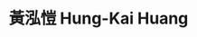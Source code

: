 ---
chinese_name: 黃泓愷
english_name: Hung-Kai Huang
title: 黃泓愷 Hung-Kai Huang
id: haunghungkai
collection: members
position: Part-time Research Assistant
type: part-time research assistant
department: 財務金融學系學士班四年級
# image_path: https://source.unsplash.com/collection/139386/600x600?a=.png
photo: pt_ra/haunghungkai.jpeg
# blurb: 123
---